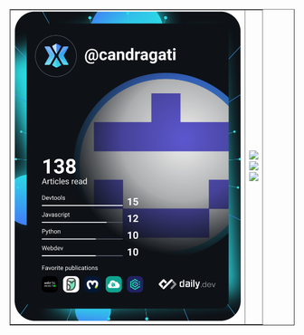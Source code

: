 <table border = 1>
  <tr>
    <td>
<a href="https://app.daily.dev/Candragati"><img src="https://github.com/candragati/candragati/blob/main/devcard.svg" width="400" alt="Candragati's Dev Card"/></a>
    </td>
    <td valign="center">
<img width="400" src="https://github-readme-stats.vercel.app/api?username=candragati&theme=react&show_icons=true"><br>
      <img  width="400" src="https://github-readme-streak-stats.herokuapp.com/?user=candragati&theme=react" /><br>
      <img width="400p" src="https://github-readme-stats.vercel.app/api/top-langs/?username=candragati&layout=compact&theme=react&custom_title=Languages" /> 
  </td>
  </tr>  
  
  </table>
<!--
**candragati/candragati** is a ✨ _special_ ✨ repository because its `README.md` (this file) appears on your GitHub profile.

Here are some ideas to get you started:

- 🔭 I’m currently working on ...
- 🌱 I’m currently learning ...
- 👯 I’m looking to collaborate on ...
- 🤔 I’m looking for help with ...
- 💬 Ask me about ...
- 📫 How to reach me: ...
- 😄 Pronouns: ...
- ⚡ Fun fact: ...
-->
